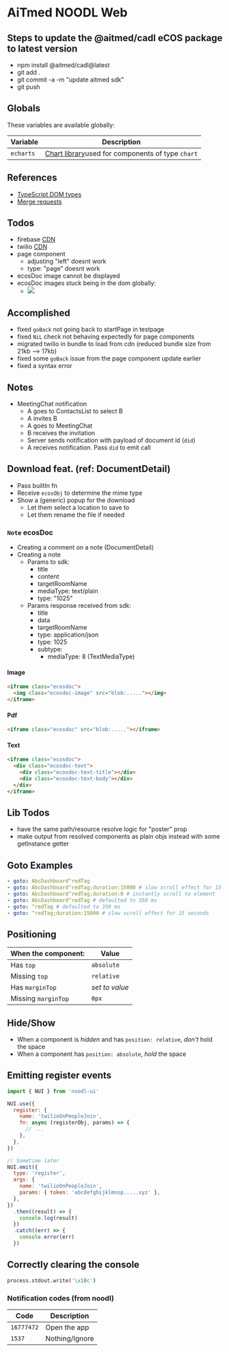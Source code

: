 # AiTmed NOODL Web

## Steps to update the @aitmed/cadl eCOS package to latest version

- npm install @aitmed/cadl@latest
- git add .
- git commit -a -m "update aitmed sdk"
- git push

## Globals

These variables are available globally:

| Variable  | Description                                                                                           |
| --------- | ----------------------------------------------------------------------------------------------------- |
| `echarts` | [Chart library](https://echarts.apache.org/examples/en/index.html)used for components of type `chart` |

## References

- [TypeScript DOM types](https://github.com/microsoft/TypeScript/blob/master/lib/lib.dom.d.ts)
- [Merge requests](https://gitlab.aitmed.com/help/user/project/merge_requests/index.md#checkout-merge-requests-locally)

## Todos

- firebase [CDN](https://firebase.google.com/docs/web/setup#node.js-apps_1)
- twilio [CDN](https://www.twilio.com/docs/video/javascript)
- page component
  - adjusting "left" doesnt work
  - type: "page" doesnt work
- ecosDoc image cannot be displayed
- ecosDoc images stuck being in the dom globally:
  - ![](https://aitmedstuff.s3.us-west-1.amazonaws.com/images/Screen+Shot+2021-06-18+at+9.27.28+AM.png)

## Accomplished

- fixed `goBack` not going back to startPage in testpage
- fixed `NiL` check not behaving expectedly for page components
- migrated twilio in bundle to load from cdn (reduced bundle size from 21kb --> 17kb)
- fixed some `goBack` issue from the page component update earlier
- fixed a syntax error

## Notes

- MeetingChat notification
  - A goes to ContactsList to select B
  - A invites B
  - A goes to MeetingChat
  - B receives the invitation
  - Server sends notification with payload of document id (`did`)
  - A receives notification. Pass `did` to emit call

## Download feat. (ref: DocumentDetail)

- Pass builtIn fn
- Receive `ecosObj` to determine the mime type
- Show a (generic) popup for the download
  - Let them select a location to save to
  - Let them rename the file if needed

### `Note` ecosDoc

- Creating a comment on a note (DocumentDetail)
- Creating a note
  - Params to sdk:
    - title
    - content
    - targetRoomName
    - mediaType: text/plain
    - type: "1025"
  - Params response received from sdk:
    - title
    - data
    - targetRoomName
    - type: application/json
    - type: 1025
    - subtype:
      - mediaType: 8 (TextMediaType)

#### Image

```html
<iframe class="ecosdoc">
  <img class="ecosdoc-image" src="blob:....."></img>
</iframe>
```

#### Pdf

```html
<iframe class="ecosdoc" src="blob:....."></iframe>
```

#### Text

```html
<iframe class="ecosdoc">
  <div class="ecosdoc-text">
    <div class="ecosdoc-text-title"></div>
    <div class="ecosdoc-text-body"></div>
  </div>
</iframe>
```

## Lib Todos

- have the same path/resource resolve logic for "poster" prop
- make output from resolved components as plain objs instead with some getInstance getter

## Goto Examples

```yml
- goto: AbcDashboard^redTag
- goto: AbcDashboard^redTag;duration:15000 # slow scroll effect for 15 seconds
- goto: AbcDashboard^redTag;duration:0 # instantly scroll to element
- goto: AbcDashboard^redTag # defaulted to 350 ms
- goto: ^redTag # defaulted to 350 ms
- goto: ^redTag;duration:15000 # slow scroll effect for 15 seconds
```

## Positioning

| When the component: | Value          |
| ------------------- | -------------- |
| Has `top`           | `absolute`     |
| Missing `top`       | `relative`     |
| Has `marginTop`     | _set to value_ |
| Missing `marginTop` | `0px`          |

## Hide/Show

- When a component is _hidden_ and has `position: relative`, _don't_ hold the space
- When a component has `position: absolute`, _hold_ the space

## Emitting register events

```js
import { NUI } from 'noodl-ui'

NUI.use({
  register: {
    name: 'twilioOnPeopleJoin',
    fn: async (registerObj, params) => {
      // ...
    },
  },
})

// Sometime later
NUI.emit({
  type: 'register',
  args: {
    name: 'twilioOnPeopleJoin',
    params: { token: 'abcdefghijklmnop.....xyz' },
  },
})
  .then((result) => {
    console.log(result)
  })
  .catch((err) => {
    console.error(err)
  })
```

## Correctly clearing the console

```bash
process.stdout.write('\x1Bc')
```

### Notification codes (from noodl)

| Code       | Description    |
| ---------- | -------------- |
| `16777472` | Open the app   |
| `1537`     | Nothing/Ignore |
